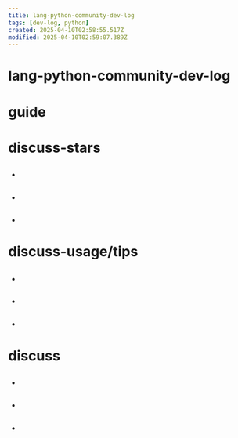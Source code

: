```yaml
---
title: lang-python-community-dev-log
tags: [dev-log, python]
created: 2025-04-10T02:58:55.517Z
modified: 2025-04-10T02:59:07.389Z
---
```


# lang-python-community-dev-log

# guide

# discuss-stars
- ## 

- ## 

- ## 
# discuss-usage/tips
- ## 

- ## 

- ## 
# discuss
- ## 

- ## 

- ## 
